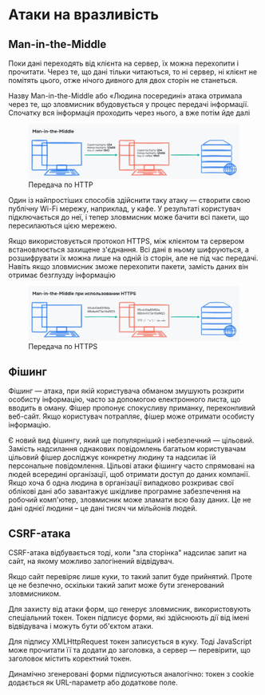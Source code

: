 # Атаки на вразливість

## Man-in-the-Middle

Поки дані переходять від клієнта на сервер, їх можна перехопити і прочитати. Через те, що дані тільки читаються, то ні сервер, ні клієнт не помітять цього, отже нічого дивного для двох сторін не станеться.

Назву Man-in-the-Middle або «Людина посередині» атака отримала через те, що зловмисник вбудовується у процес передачі інформації. Спочатку вся інформація проходить через нього, а вже потім йде далі

<figure>
    <img src="./_images/attack-1.jpg" style="width: 700px" />
    <figcaption>Передача по HTTP</figcaption>
</figure>

Один із найпростіших способів здійснити таку атаку — створити свою публічну Wi-Fi мережу, наприклад, у кафе. У результаті користувач підключається до неї, і тепер зловмисник може бачити всі пакети, що пересилаються цією мережею.

Якщо використовується протокол HTTPS, між клієнтом та сервером встановлюється захищене з'єднання. Всі дані в ньому шифруються, а розшифрувати їх можна лише на одній із сторін, але не під час передачі. Навіть якщо зловмисник зможе перехопити пакети, замість даних він отримає безглузду інформацію

<figure>
    <img src="./_images/attack-2.jpg" style="width: 700px" />
    <figcaption>Передача по HTTPS</figcaption>
</figure>

## Фішинг

Фішинг — атака, при якій користувача обманом змушують розкрити особисту інформацію, часто за допомогою електронного листа, що вводить в оману. Фішер пропонує спокусливу приманку, переконливий веб-сайт. Якщо користувач потрапляє, фішер може отримати особисту інформацію.

Є новий вид фішингу, який ще популярніший і небезпечний — цільовий. Замість надсилання однакових повідомлень багатьом користувачам цільовий фішер досліджує конкретну людину та надсилає їй персональне повідомлення. Цільові атаки фішингу часто спрямовані на людей всередині організації, щоб отримати доступ до даних компанії. Якщо хоча б одна людина в організації випадково розкриває свої облікові дані або завантажує шкідливе програмне забезпечення на робочий комп'ютер, зловмисник може зламати всю базу даних. Це не дані однієї людини – це дані тисяч чи мільйонів людей.

## CSRF-атака

CSRF-атака відбувається тоді, коли "зла сторінка" надсилає запит на сайт, на якому можливо залогінений відвідувач.

Якщо сайт перевіряє лише куки, то такий запит буде прийнятий. Проте це не безпечно, оскільки такий запит може бути згенерований зловмисником.

Для захисту від атаки форм, що генерує зловмисник, використовують спеціальний токен. Токен підписує форми, які здійснюють дії від імені відвідувача і можуть бути об'єктом атаки.

Для підпису XMLHttpRequest токен записується в куку. Тоді JavaScript може прочитати її та додати до заголовка, а сервер — перевірити, що заголовок містить коректний токен.

Динамічно згенеровані форми підписуються аналогічно: токен з cookie додається як URL-параметр або додаткове поле.
